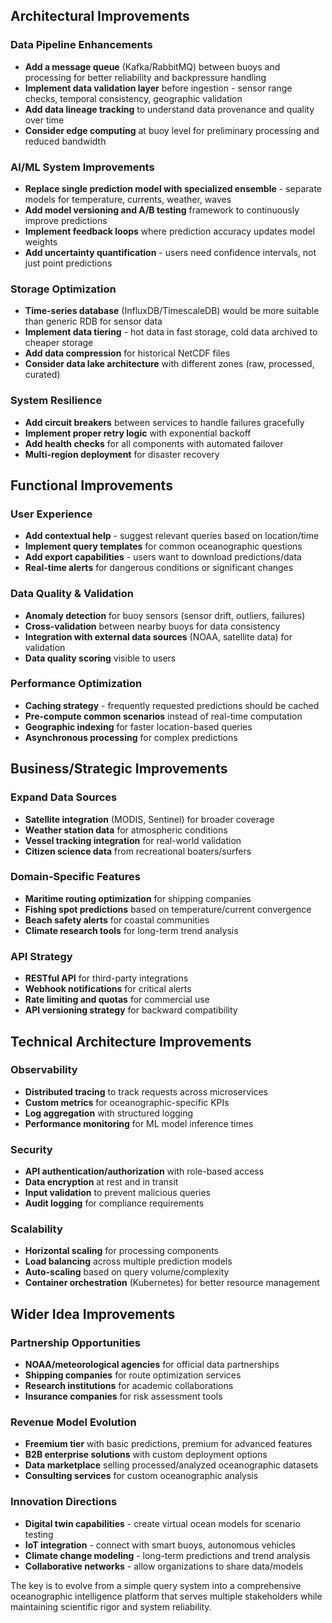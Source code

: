 ## Architectural Improvements

### **Data Pipeline Enhancements**
- **Add a message queue** (Kafka/RabbitMQ) between buoys and processing for better reliability and backpressure handling
- **Implement data validation layer** before ingestion - sensor range checks, temporal consistency, geographic validation
- **Add data lineage tracking** to understand data provenance and quality over time
- **Consider edge computing** at buoy level for preliminary processing and reduced bandwidth

### **AI/ML System Improvements**
- **Replace single prediction model with specialized ensemble** - separate models for temperature, currents, weather, waves
- **Add model versioning and A/B testing** framework to continuously improve predictions
- **Implement feedback loops** where prediction accuracy updates model weights
- **Add uncertainty quantification** - users need confidence intervals, not just point predictions

### **Storage Optimization**
- **Time-series database** (InfluxDB/TimescaleDB) would be more suitable than generic RDB for sensor data
- **Implement data tiering** - hot data in fast storage, cold data archived to cheaper storage
- **Add data compression** for historical NetCDF files
- **Consider data lake architecture** with different zones (raw, processed, curated)

### **System Resilience**
- **Add circuit breakers** between services to handle failures gracefully
- **Implement proper retry logic** with exponential backoff
- **Add health checks** for all components with automated failover
- **Multi-region deployment** for disaster recovery

## Functional Improvements

### **User Experience**
- **Add contextual help** - suggest relevant queries based on location/time
- **Implement query templates** for common oceanographic questions
- **Add export capabilities** - users want to download predictions/data
- **Real-time alerts** for dangerous conditions or significant changes

### **Data Quality & Validation**
- **Anomaly detection** for buoy sensors (sensor drift, outliers, failures)
- **Cross-validation** between nearby buoys for data consistency
- **Integration with external data sources** (NOAA, satellite data) for validation
- **Data quality scoring** visible to users

### **Performance Optimization**
- **Caching strategy** - frequently requested predictions should be cached
- **Pre-compute common scenarios** instead of real-time computation
- **Geographic indexing** for faster location-based queries
- **Asynchronous processing** for complex predictions

## Business/Strategic Improvements

### **Expand Data Sources**
- **Satellite integration** (MODIS, Sentinel) for broader coverage
- **Weather station data** for atmospheric conditions
- **Vessel tracking integration** for real-world validation
- **Citizen science data** from recreational boaters/surfers

### **Domain-Specific Features**
- **Maritime routing optimization** for shipping companies
- **Fishing spot predictions** based on temperature/current convergence
- **Beach safety alerts** for coastal communities
- **Climate research tools** for long-term trend analysis

### **API Strategy**
- **RESTful API** for third-party integrations
- **Webhook notifications** for critical alerts
- **Rate limiting and quotas** for commercial use
- **API versioning strategy** for backward compatibility

## Technical Architecture Improvements

### **Observability**
- **Distributed tracing** to track requests across microservices
- **Custom metrics** for oceanographic-specific KPIs
- **Log aggregation** with structured logging
- **Performance monitoring** for ML model inference times

### **Security**
- **API authentication/authorization** with role-based access
- **Data encryption** at rest and in transit
- **Input validation** to prevent malicious queries
- **Audit logging** for compliance requirements

### **Scalability**
- **Horizontal scaling** for processing components
- **Load balancing** across multiple prediction models
- **Auto-scaling** based on query volume/complexity
- **Container orchestration** (Kubernetes) for better resource management

## Wider Idea Improvements

### **Partnership Opportunities**
- **NOAA/meteorological agencies** for official data partnerships
- **Shipping companies** for route optimization services
- **Research institutions** for academic collaborations
- **Insurance companies** for risk assessment tools

### **Revenue Model Evolution**
- **Freemium tier** with basic predictions, premium for advanced features
- **B2B enterprise solutions** with custom deployment options
- **Data marketplace** selling processed/analyzed oceanographic datasets
- **Consulting services** for custom oceanographic analysis

### **Innovation Directions**
- **Digital twin capabilities** - create virtual ocean models for scenario testing
- **IoT integration** - connect with smart buoys, autonomous vehicles
- **Climate change modeling** - long-term predictions and trend analysis
- **Collaborative networks** - allow organizations to share data/models

The key is to evolve from a simple query system into a comprehensive oceanographic intelligence platform that serves multiple stakeholders while maintaining scientific rigor and system reliability.
